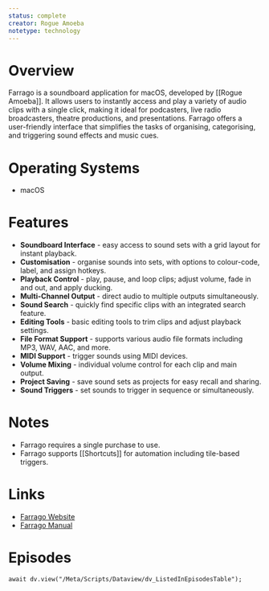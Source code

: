 ```yaml
---
status: complete
creator: Rogue Amoeba
notetype: technology
---
```

# Overview
Farrago is a soundboard application for macOS, developed by [[Rogue Amoeba]]. It allows users to instantly access and play a variety of audio clips with a single click, making it ideal for podcasters, live radio broadcasters, theatre productions, and presentations. Farrago offers a user-friendly interface that simplifies the tasks of organising, categorising, and triggering sound effects and music cues.

# Operating Systems
- macOS

# Features
- **Soundboard Interface** - easy access to sound sets with a grid layout for instant playback.
- **Customisation** - organise sounds into sets, with options to colour-code, label, and assign hotkeys.
- **Playback Control** - play, pause, and loop clips; adjust volume, fade in and out, and apply ducking.
- **Multi-Channel Output** - direct audio to multiple outputs simultaneously.
- **Sound Search** - quickly find specific clips with an integrated search feature.
- **Editing Tools** - basic editing tools to trim clips and adjust playback settings.
- **File Format Support** - supports various audio file formats including MP3, WAV, AAC, and more.
- **MIDI Support** - trigger sounds using MIDI devices.
- **Volume Mixing** - individual volume control for each clip and main output.
- **Project Saving** - save sound sets as projects for easy recall and sharing.
- **Sound Triggers** - set sounds to trigger in sequence or simultaneously.

# Notes
- Farrago requires a single purchase to use.
- Farrago supports [[Shortcuts]] for automation including tile-based triggers.

# Links
- [Farrago Website](https://rogueamoeba.com/farrago/)
- [Farrago Manual](https://rogueamoeba.com/support/manuals/farrago/)

# Episodes
```dataviewjs
await dv.view("/Meta/Scripts/Dataview/dv_ListedInEpisodesTable");
```
